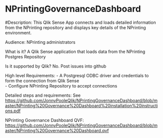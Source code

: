 # NPrintingGovernanceDashboard

#Description:                     This Qlik Sense App connects and loads detailed information from the NPrinting repository and displays key details of the NPrinting environment.  

Audience:                         NPrinting administrators  

What is it?                       A Qlik Sense application that loads data from the NPrinting Postgres Repository  

Is it supported by Qlik?          No. Post issues into github  

High level Requirements:          - A Postgresql ODBC driver and credentials to form the connection from Qlik Sense  
                                  - Configure NPrinting Repository to accept connections  
                                  
Detailed steps and requirements:  See https://github.com/JonnyPooleQlik/NPrintingGovernanceDashboard/blob/master/NPrinting%20Governance%20Dashboard%20installation%20instructions.pdf   

NPrinting Governance Dashboard QVF:  https://github.com/JonnyPooleQlik/NPrintingGovernanceDashboard/blob/master/NPrinting%20Governance%20Dashboard.qvf  

  
